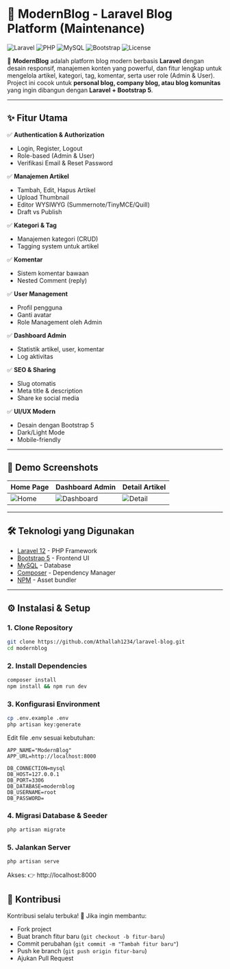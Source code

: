 # 📰 ModernBlog - Laravel Blog Platform (Maintenance)

![Laravel](https://img.shields.io/badge/Laravel-12.x-FF2D20?style=flat&logo=laravel&logoColor=white)
![PHP](https://img.shields.io/badge/PHP-^8.2-777BB4?style=flat&logo=php&logoColor=white)
![MySQL](https://img.shields.io/badge/MySQL-8.0-4479A1?style=flat&logo=mysql&logoColor=white)
![Bootstrap](https://img.shields.io/badge/Bootstrap-5-7952B3?style=flat&logo=bootstrap&logoColor=white)
![License](https://img.shields.io/badge/license-MIT-green)

🚀 **ModernBlog** adalah platform blog modern berbasis **Laravel** dengan desain responsif, manajemen konten yang powerful, dan fitur lengkap untuk mengelola artikel, kategori, tag, komentar, serta user role (Admin & User).  
Project ini cocok untuk **personal blog, company blog, atau blog komunitas** yang ingin dibangun dengan **Laravel + Bootstrap 5**.

---

## ✨ Fitur Utama

✅ **Authentication & Authorization**
- Login, Register, Logout
- Role-based (Admin & User)
- Verifikasi Email & Reset Password

✅ **Manajemen Artikel**
- Tambah, Edit, Hapus Artikel
- Upload Thumbnail
- Editor WYSIWYG (Summernote/TinyMCE/Quill)
- Draft vs Publish

✅ **Kategori & Tag**
- Manajemen kategori (CRUD)
- Tagging system untuk artikel

✅ **Komentar**
- Sistem komentar bawaan
- Nested Comment (reply)

✅ **User Management**
- Profil pengguna
- Ganti avatar
- Role Management oleh Admin

✅ **Dashboard Admin**
- Statistik artikel, user, komentar
- Log aktivitas

✅ **SEO & Sharing**
- Slug otomatis
- Meta title & description
- Share ke social media

✅ **UI/UX Modern**
- Desain dengan Bootstrap 5
- Dark/Light Mode
- Mobile-friendly

---

## 📸 Demo Screenshots

| Home Page | Dashboard Admin | Detail Artikel |
|-----------|----------------|----------------|
| ![Home](https://via.placeholder.com/400x200?text=Home+Page) | ![Dashboard](https://via.placeholder.com/400x200?text=Admin+Dashboard) | ![Detail](https://via.placeholder.com/400x200?text=Detail+Article) |

---

## 🛠️ Teknologi yang Digunakan

- [Laravel 12](https://laravel.com/docs/12.x/) - PHP Framework
- [Bootstrap 5](https://getbootstrap.com/) - Frontend UI
- [MySQL](https://www.mysql.com/) - Database
- [Composer](https://getcomposer.org/) - Dependency Manager
- [NPM](https://www.npmjs.com/) - Asset bundler

---

## ⚙️ Instalasi & Setup

### 1. Clone Repository
```bash
git clone https://github.com/Athallah1234/laravel-blog.git
cd modernblog
```

### 2. Install Dependencies
```bash
composer install
npm install && npm run dev
```

### 3. Konfigurasi Environment
```bash
cp .env.example .env
php artisan key:generate
```
Edit file .env sesuai kebutuhan:
```env
APP_NAME="ModernBlog"
APP_URL=http://localhost:8000

DB_CONNECTION=mysql
DB_HOST=127.0.0.1
DB_PORT=3306
DB_DATABASE=modernblog
DB_USERNAME=root
DB_PASSWORD=
```

### 4. Migrasi Database & Seeder
```bash
php artisan migrate
```

### 5. Jalankan Server
```bash
php artisan serve
```
Akses: 👉 http://localhost:8000

## 🤝 Kontribusi

Kontribusi selalu terbuka! 🚀
Jika ingin membantu:

- Fork project
- Buat branch fitur baru (``git checkout -b fitur-baru``)
- Commit perubahan (``git commit -m "Tambah fitur baru"``)
- Push ke branch (``git push origin fitur-baru``)
- Ajukan Pull Request
